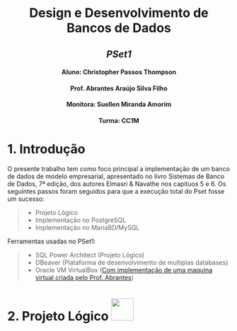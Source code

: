 <div align="center">
  
# **Design e Desenvolvimento de Bancos de Dados**
## *PSet1*
#### Aluno: Christopher Passos Thompson
#### Prof. Abrantes Araújo Silva Filho
#### Monitora: Suellen Miranda Amorim
#### Turma: CC1M
</div>

# **1. Introdução**
O presente trabalho tem como foco principal a implementação de um banco de dados de modelo empresarial, apresentado no livro Sistemas de Banco de Dados, 7ª edição, dos autores Elmasri & Navathe nos capituos 5 e 6. Os seguintes passos foram seguidos para que a execução total do Pset fosse um sucesso:
> - Projeto Lógico 
> - Implementação no PostgreSQL
> - Implementação no MariaBD/MySQL

Ferramentas usadas no PSet1:
> - SQL Power Architect (Projeto Lógico)
> - DBeaver (Plataforma de desenvolvimento de multiplas databases)
> - Oracle VM VirtualBox ([Com implementação de uma maquina virtual criada pelo Prof. Abrantes](https://www.computacaoraiz.com.br/2022/03/17/maquina-virtual-para-o-estudo-de-sistemas-de-gerenciamento-de-bancos-de-dados-db-server/))

# **2. Projeto Lógico** <img src="https://ucarecdn.com/c51f4b2a-d92c-4e2a-a775-8b7c06fcf3f1/-/format/auto/-/progressive/yes/-/preview/2048x2048/" width="50">
